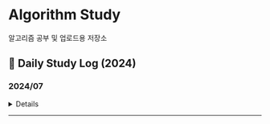 # Algorithm Study
알고리즘 공부 및 업로드용 저장소

## 📖 Daily Study Log (2024)

### 2024/07
<details value="Details">
  <summary>Details</summary>
  <div markdown="1">
    
  |Date|#|Title|Solution|Remarks|
  |:--:|:--:|:--:|:--:|:--:|
  |2024-07-03|[20006](https://github.com/clap-0/algorithm_study/blob/main/Sources/BOJ/20006_랭킹전대기열.cpp)|랭킹전 대기열|구현/시뮬레이션||
  |-|[21921](https://github.com/clap-0/algorithm_study/blob/main/Sources/BOJ/21921_블로그.cpp)|블로그|누적합||
  |2024-07-06|[3758](https://github.com/clap-0/algorithm_study/blob/main/Sources/BOJ/3758_KCPC.cpp)|KCPC|구현||
  |2024-07-07|[2607](https://github.com/clap-0/algorithm_study/blob/main/Sources/BOJ/2607_비슷한단어.cpp)|비슷한 단어|구현/문자열||
  |2024-07-11|[20922](https://github.com/clap-0/algorithm_study/blob/main/Sources/BOJ/20922_겹치는건싫어.cpp)|겹치는 건 싫어|두 포인터||
  |2024-07-15|[14719](https://github.com/clap-0/algorithm_study/blob/main/Sources/BOJ/14719_빗물.cpp)|빗물|구현/시뮬레이션||
  |2024-07-18|[17615](https://github.com/clap-0/algorithm_study/blob/main/Sources/BOJ/17615_볼모으기.cpp)|볼 모으기|그리디|*UPDATED*|
  |-|[14940](https://github.com/clap-0/algorithm_study/blob/main/Sources/BOJ/14940_쉬운최단거리.cpp)|쉬운 최단거리|BFS||
  |2024-07-29|PROGRAMMERS|[문자열 출력하기](https://github.com/clap-0/algorithm_study/blob/main/Sources/Programmers/문자열출력하기.java)|출력||
  |-|-|[a와 b 출력하기](https://github.com/clap-0/algorithm_study/blob/main/Sources/Programmers/a와b출력하기.java)|출력||
  |-|-|[문자열 반복해서 출력하기](https://github.com/clap-0/algorithm_study/blob/main/Sources/Programmers/문자열반복해서출력하기.java)|출력||
  |-|-|[대소문자 바꿔서 출력하기](https://github.com/clap-0/algorithm_study/blob/main/Sources/Programmers/대소문자바꿔서출력하기.java)|출력||
  |-|-|[특수문자 출력하기](https://github.com/clap-0/algorithm_study/blob/main/Sources/Programmers/특수문자출력하기.java)|출력||
  |-|-|[덧셈식 출력하기](https://github.com/clap-0/algorithm_study/blob/main/Sources/Programmers/덧셈식출력하기.java)|출력/연산||
  |-|-|[문자열 붙여서 출력하기](https://github.com/clap-0/algorithm_study/blob/main/Sources/Programmers/문자열붙여서출력하기.java)|출력/연산||
  |-|-|[문자열 돌리기](https://github.com/clap-0/algorithm_study/blob/main/Sources/Programmers/문자열돌리기.java)|출력/연산||
  |-|-|[홀짝 구분하기](https://github.com/clap-0/algorithm_study/blob/main/Sources/Programmers/홀짝구분하기.java)|출력/연산||
  |-|-|[문자열 겹쳐쓰기](https://github.com/clap-0/algorithm_study/blob/main/Sources/Programmers/문자열겹쳐쓰기.java)|출력/연산||

  </div>
</details>

---

<!--
### 2023/10
<details value="Details">
  <summary>Details</summary>
  <div markdown="1">
    
  |Date|#|Title|Solution|Remarks|
  |:--:|:--:|:--:|:--:|:--:|
  
  </div>
</details>

---
### 2023/11
<details value="Details">
  <summary>Details</summary>
  <div markdown="1">
    
  |Date|#|Title|Solution|Remarks|
  |:--:|:--:|:--:|:--:|:--:|
  
  </div>
</details>

---
### 2023/12
<details value="Details">
  <summary>Details</summary>
  <div markdown="1">
    
  |Date|#|Title|Solution|Remarks|
  |:--:|:--:|:--:|:--:|:--:|
  
  </div>
</details>

---
-->
